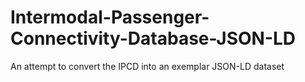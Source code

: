 # Intermodal-Passenger-Connectivity-Database-JSON-LD
An attempt to convert the IPCD into an exemplar JSON-LD dataset
